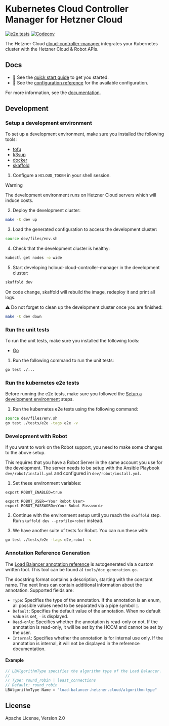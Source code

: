 # Kubernetes Cloud Controller Manager for Hetzner Cloud

[![e2e tests](https://github.com/hetznercloud/hcloud-cloud-controller-manager/actions/workflows/test_e2e.yml/badge.svg)](https://github.com/hetznercloud/hcloud-cloud-controller-manager/actions/workflows/test_e2e.yml)
[![Codecov](https://codecov.io/github/hetznercloud/hcloud-cloud-controller-manager/graph/badge.svg?token=Q7pbOoyVpj)](https://codecov.io/github/hetznercloud/hcloud-cloud-controller-manager/tree/main)

The Hetzner Cloud [cloud-controller-manager](https://kubernetes.io/docs/concepts/architecture/cloud-controller/) integrates your Kubernetes cluster with the Hetzner Cloud & Robot APIs.

## Docs

- :rocket: See the [quick start guide](docs/guides/quickstart.md) to get you started.
- :book: See the [configuration reference](docs/reference/README.md) for the available configuration.

For more information, see the [documentation](docs/).

## Development

### Setup a development environment

To set up a development environment, make sure you installed the following tools:

- [tofu](https://opentofu.org/)
- [k3sup](https://github.com/alexellis/k3sup)
- [docker](https://www.docker.com/)
- [skaffold](https://skaffold.dev/)

1. Configure a `HCLOUD_TOKEN` in your shell session.

> [!WARNING]
> The development environment runs on Hetzner Cloud servers which will induce costs.

2. Deploy the development cluster:

```sh
make -C dev up
```

3. Load the generated configuration to access the development cluster:

```sh
source dev/files/env.sh
```

4. Check that the development cluster is healthy:

```sh
kubectl get nodes -o wide
```

5. Start developing hcloud-cloud-controller-manager in the development cluster:

```sh
skaffold dev
```

On code change, skaffold will rebuild the image, redeploy it and print all logs.

⚠️ Do not forget to clean up the development cluster once you are finished:

```sh
make -C dev down
```

### Run the unit tests

To run the unit tests, make sure you installed the following tools:

- [Go](https://go.dev/)

1. Run the following command to run the unit tests:

```sh
go test ./...
```

### Run the kubernetes e2e tests

Before running the e2e tests, make sure you followed the [Setup a development environment](#setup-a-development-environment) steps.

1. Run the kubernetes e2e tests using the following command:

```sh
source dev/files/env.sh
go test ./tests/e2e -tags e2e -v
```

### Development with Robot

If you want to work on the Robot support, you need to make some changes to the above setup.

This requires that you have a Robot Server in the same account you use for the development. The server needs to be setup with the Ansible Playbook `dev/robot/install.yml` and configured in `dev/robot/install.yml`.

1. Set these environment variables:

```shell
export ROBOT_ENABLED=true

export ROBOT_USER=<Your Robot User>
export ROBOT_PASSWORD=<Your Robot Password>
```

2. Continue with the environment setup until you reach the `skaffold` step. Run `skaffold dev --profile=robot` instead.

3. We have another suite of tests for Robot. You can run these with:

```sh
go test ./tests/e2e -tags e2e,robot -v
```

### Annotation Reference Generation

The [Load Balancer annotation reference](docs/reference/load_balancer_annotations.md) is autogenerated via a custom written tool. This tool can be found at `tools/doc_generation.go`.

The docstring format contains a description, starting with the constant name. The next lines can contain additional information about the annotation. Supported fields are:

- `Type`: Specifies the type of the annotation. If the annotation is an enum, all possible values need to be separated via a pipe symbol `|`.
- `Default`: Specifies the default value of the annotation. When no default value is set, `-` is displayed.
- `Read-only`: Specifies whether the annotation is read-only or not. If the annotation is read-only, it will be set by the HCCM and cannot be set by the user.
- `Internal`: Specifies whether the annotation is for internal use only. If the annotation is internal, it will not be displayed in the reference documentation.

#### Example

```go
// LBAlgorithmType specifies the algorithm type of the Load Balancer.
//
// Type: round_robin | least_connections
// Default: round_robin
LBAlgorithmType Name = "load-balancer.hetzner.cloud/algorithm-type"
```

## License

Apache License, Version 2.0

